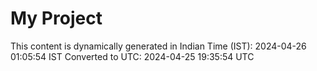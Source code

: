 # My Project

This content is dynamically generated in Indian Time (IST): 2024-04-26 01:05:54 IST
Converted to UTC: 2024-04-25 19:35:54 UTC
